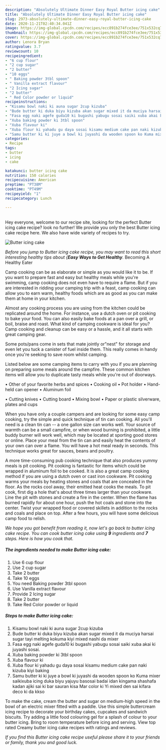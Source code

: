 ```yaml
---
description: "Absolutely Ultimate Dinner Easy Royal Butter icing cake"
title: "Absolutely Ultimate Dinner Easy Royal Butter icing cake"
slug: 2973-absolutely-ultimate-dinner-easy-royal-butter-icing-cake
date: 2020-11-21T02:40:34.041Z
image: https://img-global.cpcdn.com/recipes/ecc891b274fce3ee/751x532cq70/butter-icing-cake-recipe-main-photo.jpg
thumbnail: https://img-global.cpcdn.com/recipes/ecc891b274fce3ee/751x532cq70/butter-icing-cake-recipe-main-photo.jpg
cover: https://img-global.cpcdn.com/recipes/ecc891b274fce3ee/751x532cq70/butter-icing-cake-recipe-main-photo.jpg
author: Lenora Bryan
ratingvalue: 3.7
reviewcount: 10
recipeingredient:
- "6 cup flour"
- "2 cup sugar"
- "2 butter"
- "10 eggs"
- " Baking powder 3tbl spoon"
- " Vanilla extract flavour"
- "2 Icing sugar"
- "2 butter"
- " Red Color powder or liquid"
recipeinstructions:
- "Kisamu bowl naki ki auna sugar 2cup kizuba"
- "Bude butter ki duka biyu kizuba akan sugar mixed it da muciya harsai sugar tayi melting kokuma kiyi mixed nashi da mixer"
- "Fasa egg naki agefe guda10 ki bugashi yabugu sosai saiki xuba akai ki juyashi sosai."
- "Xuba baking powder ki 3tbl spoon"
- "Xuba flavour ki"
- "Xuba flour ki yahadu gu daya sosai kisamu medium cake pan naki kizuba kiyi baking"
- "Samu butter ki ki juye a bowl ki juyashi da wooden spoon ko Kuma mixer saikixuba icing duka biyu yajuyu basosai badai idan kingama shashafa kadan ajiki sai ki bar sauran kisa Mar color ki Yi mixed den sai kifara deco ki da kkso"
categories:
- Recipe
tags:
- butter
- icing
- cake

katakunci: butter icing cake 
nutrition: 150 calories
recipecuisine: American
preptime: "PT38M"
cooktime: "PT49M"
recipeyield: "1"
recipecategory: Lunch

---
```

<br>
Hey everyone, welcome to our recipe site, looking for the perfect Butter icing cake recipe? look no further! We provide you only the best Butter icing cake recipe here. We also have wide variety of recipes to try.
<br>


![Butter icing cake](https://img-global.cpcdn.com/recipes/ecc891b274fce3ee/751x532cq70/butter-icing-cake-recipe-main-photo.jpg)

<i>Before you jump to Butter icing cake recipe, you may want to read this short interesting healthy tips about {<strong>Easy Ways to Get Healthy</strong>.</i>
Becoming A Healthy Eater

    
Camp cooking can be as elaborate or simple as you would like it to be. If you want to prepare fast and easy but healthy meals while you're swimming, camp cooking does not even have to require a flame. But if you are interested in ridding your camping trip with a feast, camp cooking can allow you to earn warm, healthy foods which are as good as you can make them at home in your kitchen.

 Almost any cooking process you are using from the kitchen could be replicated around the home. For instance, use a dutch oven or pit cooking to bake your food. You can also easily bake foods at a pan over a grill, or boil, braise and roast. What kind of camping cookware is ideal for you? Camp cooking and cleanup can be easy or a hassle, and it all starts with great camping gear.

Some pots/pans come in sets that mate jointly or"nest" for storage and even let you tuck a canister of fuel inside them. This really comes in handy once you're seeking to save room whilst camping.

Listed below are some camping items to carry with you if you are planning on preparing some meals around the campfire. These common kitchen items will allow you to duplicate tasty meals while you're out of doorways.


• Other of your favorite herbs and spices
• Cooking oil
• Pot holder
• Hand-held can opener
• Aluminum foil

• Cutting knives
• Cutting board
• Mixing bowl
• Paper or plastic silverware, plates and cups

When you have only a couple campers and are looking for some easy camp cooking, try the simple and quick technique of tin can cooking. All you'll need is a clean tin can -- a one gallon size can works well. Your source of warmth can be a small campfire, or when wood burning is prohibited, a little buddy burner will work well, which may be located at sporting good stores or online. Place your meal from the tin can and easily heat the contents of your own can over a flame. You will have a hot meal ready in seconds.  This technique works great for sauces, beans and poultry.

A more time-consuming pub cooking technique that also produces yummy meals is pit cooking. Pit cooking is fantastic for items which could be wrapped in aluminum foil to be cooked.  It is also a great camp cooking method if you are using a dutch oven or cast iron cookware. Pit cooking warms your meals by heating stones and coals that are concealed in the floor. As the rocks cool away, their emitted heat cooks the meals. To pit cook, first dig a hole that's about three times larger than your cookware. Line the pit with stones and create a fire in the center. When the flame has burned rapidly for about one hour, push the hot coals and stone into the center. Twist your wrapped food or covered skillets in addition to the rocks and coals and place on top. After a few hours, you will have some delicious camp food to relish.


<i>We hope you got benefit from reading it, now let's go back to butter icing cake recipe. You can cook butter icing cake using <strong>9</strong> ingredients and <strong>7</strong> steps. Here is how you cook that.
</i>

##### The ingredients needed to make Butter icing cake:

1. Use 6 cup flour
1. Use 2 cup sugar
1. Take 2 butter
1. Take 10 eggs
1. You need  Baking powder 3tbl spoon
1. Use  Vanilla extract flavour
1. Provide 2 Icing sugar
1. Take 2 butter
1. Take  Red Color powder or liquid


##### Steps to make Butter icing cake:

1. Kisamu bowl naki ki auna sugar 2cup kizuba
1. Bude butter ki duka biyu kizuba akan sugar mixed it da muciya harsai sugar tayi melting kokuma kiyi mixed nashi da mixer
1. Fasa egg naki agefe guda10 ki bugashi yabugu sosai saiki xuba akai ki juyashi sosai.
1. Xuba baking powder ki 3tbl spoon
1. Xuba flavour ki
1. Xuba flour ki yahadu gu daya sosai kisamu medium cake pan naki kizuba kiyi baking
1. Samu butter ki ki juye a bowl ki juyashi da wooden spoon ko Kuma mixer saikixuba icing duka biyu yajuyu basosai badai idan kingama shashafa kadan ajiki sai ki bar sauran kisa Mar color ki Yi mixed den sai kifara deco ki da kkso


To make the cake, cream the butter and sugar on medium-high speed in the bowl of an electric mixer fitted with a paddle. Use this simple buttercream icing recipe to decorate your birthday cakes, cupcakes and sandwich biscuits. Try adding a little food colouring gel for a splash of colour to your butter icing. Bring to room temperature before icing and serving. View top rated Creamy butter icing cake recipes with ratings and reviews. 

<i>If you find this Butter icing cake recipe useful please share it to your friends or family, thank you and good luck.</i>
